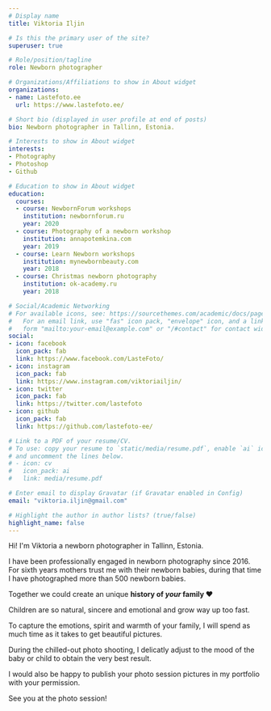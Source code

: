```yaml
---
# Display name
title: Viktoria Iljin

# Is this the primary user of the site?
superuser: true

# Role/position/tagline
role: Newborn photographer

# Organizations/Affiliations to show in About widget
organizations:
- name: Lastefoto.ee
  url: https://www.lastefoto.ee/

# Short bio (displayed in user profile at end of posts)
bio: Newborn photographer in Tallinn, Estonia.

# Interests to show in About widget
interests:
- Photography
- Photoshop
- Github

# Education to show in About widget
education:
  courses:
  - course: NewbornForum workshops
    institution: newbornforum.ru
    year: 2020
  - course: Photography of a newborn workshop
    institution: annapotemkina.com
    year: 2019
  - course: Learn Newborn workshops
    institution: mynewbornbeauty.com
    year: 2018
  - course: Christmas newborn photography
    institution: ok-academy.ru
    year: 2018

# Social/Academic Networking
# For available icons, see: https://sourcethemes.com/academic/docs/page-builder/#icons
#   For an email link, use "fas" icon pack, "envelope" icon, and a link in the
#   form "mailto:your-email@example.com" or "/#contact" for contact widget.
social:
- icon: facebook
  icon_pack: fab
  link: https://www.facebook.com/LasteFoto/
- icon: instagram
  icon_pack: fab
  link: https://www.instagram.com/viktoriailjin/
- icon: twitter
  icon_pack: fab
  link: https://twitter.com/lastefoto
- icon: github
  icon_pack: fab
  link: https://github.com/lastefoto-ee/

# Link to a PDF of your resume/CV.
# To use: copy your resume to `static/media/resume.pdf`, enable `ai` icons in `params.toml`, 
# and uncomment the lines below.
# - icon: cv
#   icon_pack: ai
#   link: media/resume.pdf

# Enter email to display Gravatar (if Gravatar enabled in Config)
email: "viktoria.iljin@gmail.com"

# Highlight the author in author lists? (true/false)
highlight_name: false
---
```

Hi! I'm Viktoria a newborn photographer in Tallinn, Estonia.

I have been professionally engaged in newborn photography since 2016. For sixth years mothers trust me with their newborn babies, during that time I have photographed more than 500 newborn babies.

Together we could create an unique **history of _your_ family ❤️**

Children are so natural, sincere and emotional and grow way up too fast.

To capture the emotions, spirit and warmth of your family, I will spend as much time as it takes to get beautiful pictures.

During the chilled-out photo shooting, I delicatly adjust to the mood of the baby or child to obtain the very best result. 

I would also be happy to publish your photo session pictures in my portfolio with your permission.

See you at the photo session!
